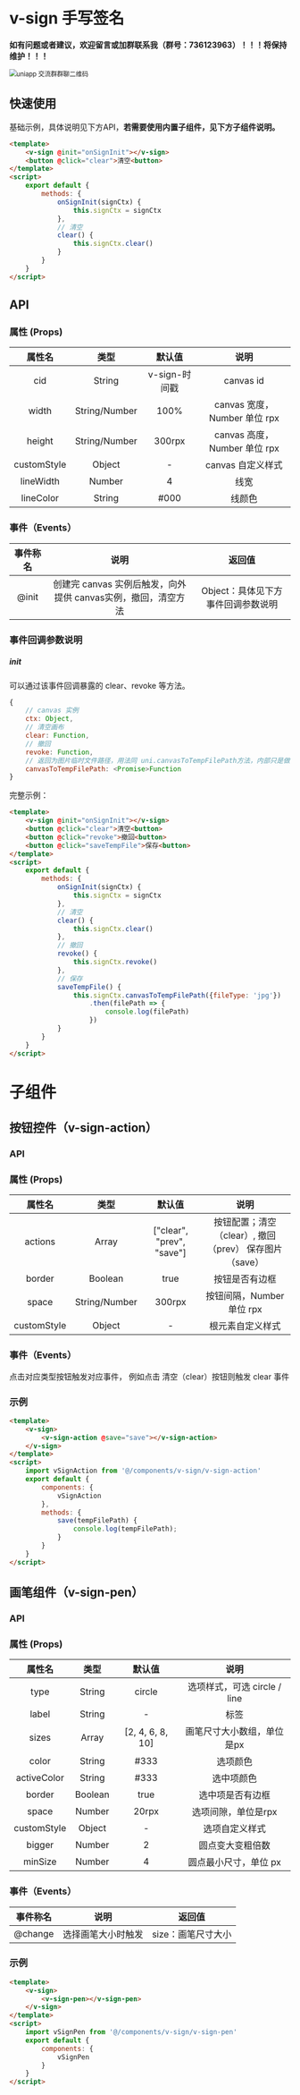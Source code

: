 

# v-sign  手写签名

**如有问题或者建议，欢迎留言或加群联系我（群号：736123963）！！！将保持维护！！！**

<img src="https://i.loli.net/2021/12/02/bgsfnDmCzXGq8ct.png" alt="uniapp 交流群群聊二维码" style="zoom: 80%;" />

## 快速使用

基础示例，具体说明见下方API，**若需要使用内置子组件，见下方子组件说明。**

```html
<template>
	<v-sign @init="onSignInit"></v-sign>
	<button @click="clear">清空<button>
</template>
<script>
    export default {
        methods: {
            onSignInit(signCtx) {
                this.signCtx = signCtx
            },
            // 清空
            clear() {
                this.signCtx.clear()
            }
        }
    }
</script>
```

## API

### 属性 (Props)

|   属性名    |     类型      |    默认值     |             说明             |
| :---------: | :-----------: | :-----------: | :--------------------------: |
|     cid     |    String     | v-sign-时间戳 |          canvas id           |
|    width    | String/Number |     100%      | canvas 宽度，Number 单位 rpx |
|   height    | String/Number |    300rpx     | canvas 高度，Number 单位 rpx |
| customStyle |    Object     |       -       |      canvas 自定义样式       |
|  lineWidth  |    Number     |       4       |             线宽             |
|  lineColor  |    String     |     #000      |            线颜色            |

### 事件（Events）

| 事件称名 |                             说明                             |               返回值               |
| :------: | :----------------------------------------------------------: | :--------------------------------: |
|  @init   | 创建完 canvas 实例后触发，向外提供 canvas实例，撤回，清空方法 | Object：具体见下方事件回调参数说明 |

### 事件回调参数说明

##### init

可以通过该事件回调暴露的 clear、revoke 等方法。

```js
{
    // canvas 实例
	ctx: Object,
	// 清空画布
	clear: Function,
	// 撤回
	revoke: Function,
    // 返回为图片临时文件路径，用法同 uni.canvasToTempFilePath方法，内部只是做了 Promise 化处理而已
    canvasToTempFilePath: <Promise>Function
}
```

完整示例：

```html
<template>
	<v-sign @init="onSignInit"></v-sign>
	<button @click="clear">清空<button>
	<button @click="revoke">撤回<button>
    <button @click="saveTempFile">保存<button>
</template>
<script>
    export default {
        methods: {
            onSignInit(signCtx) {
                this.signCtx = signCtx
            },
            // 清空
            clear() {
                this.signCtx.clear()
            },
            // 撤回
			revoke() {
                this.signCtx.revoke()
            },
            // 保存
            saveTempFile() {
                this.signCtx.canvasToTempFilePath({fileType: 'jpg'})
                  	.then(filePath => {
                    	console.log(filePath)
	                })
            }
        }
    }
</script>
```

# 子组件

## 按钮控件（v-sign-action）

### API

### 属性 (Props)

|   属性名    |     类型      |          默认值           |                          说明                          |
| :---------: | :-----------: | :-----------------------: | :----------------------------------------------------: |
|   actions   |     Array     | ["clear", "prev", "save"] | 按钮配置；清空（clear）, 撤回（prev） 保存图片（save） |
|   border    |    Boolean    |           true            |                     按钮是否有边框                     |
|    space    | String/Number |          300rpx           |               按钮间隔，Number 单位 rpx                |
| customStyle |    Object     |             -             |                    根元素自定义样式                    |

### 事件（Events）

点击对应类型按钮触发对应事件， 例如点击 清空（clear）按钮则触发 clear 事件

### 示例

```html
<template>
    <v-sign>
		<v-sign-action @save="save"></v-sign-action>
	</v-sign>
</template>
<script>
    import vSignAction from '@/components/v-sign/v-sign-action'
    export default {
        components: {
			vSignAction
		},
        methods: {
            save(tempFilePath) {
                console.log(tempFilePath);
            }
		}
    }
</script>
```

## 画笔组件（v-sign-pen）

### API

### 属性 (Props)

|   属性名    |  类型   |      默认值      |             说明             |
| :---------: | :-----: | :--------------: | :--------------------------: |
|    type     | String  |      circle      | 选项样式，可选 circle / line |
|    label    | String  |        -         |             标签             |
|    sizes    |  Array  | [2, 4, 6, 8, 10] |  画笔尺寸大小数组，单位是px  |
|    color    | String  |       #333       |           选项颜色           |
| activeColor | String  |       #333       |          选中项颜色          |
|   border    | Boolean |       true       |       选中项是否有边框       |
|    space    | Number  |      20rpx       |     选项间隙，单位是rpx      |
| customStyle | Object  |        -         |        选项自定义样式        |
|   bigger    | Number  |        2         |       圆点变大变粗倍数       |
|   minSize   | Number  |        4         |    圆点最小尺寸，单位 px     |

### 事件（Events）

| 事件称名 |        说明        |       返回值       |
| :------: | :----------------: | :----------------: |
| @change  | 选择画笔大小时触发 | size：画笔尺寸大小 |

### 示例

```html
<template>
    <v-sign>
		<v-sign-pen></v-sign-pen>
	</v-sign>
</template>
<script>
    import vSignPen from '@/components/v-sign/v-sign-pen'
    export default {
        components: {
			vSignPen
		}
    }
</script>
```

